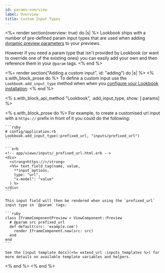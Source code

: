 ```yaml
---
id: params-overview
label: Overview
title: Custom Input Types
---
```


<%= render section(overview: true) do |s| %>
  Lookbook ships with a number of pre-defined param input types that are used when adding [dynamic preview parameters](<%= guide_url :previews_params %>) to your previews.

  However if you need a param type that isn't provided by Lookbook (or want to override one of the existing ones) you can easily add your own and then reference them in your `@param` tags.
<% end %>

<%= render section("Adding a custom input", id: "adding") do |s| %>
  <% s.with_block_prose do %>
    To define a custom input use the `Lookbook.add_input_type` method when when you [configure your Lookbook installation](<%= guide_url :configuration %>):
  <% end %>

  <% s.with_block_api_method "Lookbook", :add_input_type, show: [:params] %>

  <% s.with_block_prose do %>
    For example, to create a customised url input with a `https://` prefix in front of it you could do the following:

    ```ruby
    # config/application.rb
    Lookbook.add_input_type(:prefixed_url, "inputs/prefixed_url")
    ```

    ```erb
    <!-- app/views/inputs/_prefixed_url.html.erb -->
    <div>
      <strong>https://</strong>
      <%%= text_field_tag(name, value,
        **input_options,
        type: "url",
        "x-model": "value"
      ) %>
    </div>
    ```

    This input field will then be rendered when using the `prefixed_url` input type in `@param` tags:

    ```ruby
    class IframeComponentPreview < ViewComponent::Preview
      # @param src prefixed_url
      def default(src: 'example.com')
        render IframeComponent.new(src: src)
      end
    end
    ```

    See the [input template docs](<%= extend_url :inputs_templates %>) for more details on available template variables and helpers.
  <% end %>
<% end %>